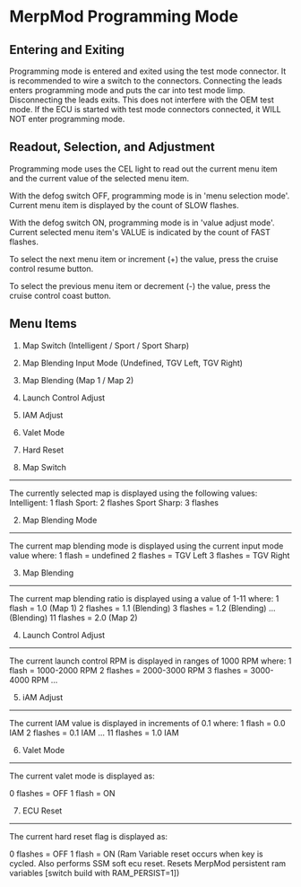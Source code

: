 MerpMod Programming Mode
========================

Entering and Exiting
--------------------

Programming mode is entered and exited using the test mode connector. It is recommended to wire a switch to the connectors. Connecting the leads enters programming mode and puts the car into test mode limp. Disconnecting the leads exits. This does not interfere with the OEM test mode. If the ECU is started with test mode connectors connected, it WILL NOT enter programming mode.

Readout, Selection, and Adjustment
----------------------------------

Programming mode uses the CEL light to read out the current menu item and the current value of the selected menu item.

With the defog switch OFF, programming mode is in 'menu selection mode'. Current menu item is displayed by the count of SLOW flashes.

With the defog switch ON, programming mode is in 'value adjust mode'. Current selected menu item's VALUE is indicated by the count of FAST flashes.

To select the next menu item or increment (+) the value, press the cruise control resume button.

To select the previous menu item or decrement (-) the value, press the cruise control coast button.

Menu Items
----------

1. Map Switch (Intelligent / Sport / Sport Sharp)
2. Map Blending Input Mode (Undefined, TGV Left, TGV Right)
3. Map Blending (Map 1 / Map 2)
4. Launch Control Adjust
5. IAM Adjust
6. Valet Mode 
7. Hard Reset

1. Map Switch
----------

The currently selected map is displayed using the following values:
Intelligent: 1 flash
Sport: 2 flashes
Sport Sharp: 3 flashes

2. Map Blending Mode
--------------------

The current map blending mode is displayed using the current input mode value where:
1 flash = undefined
2 flashes = TGV Left
3 flashes = TGV Right

3. Map Blending
------------

The current map blending ratio is displayed using a value of 1-11 where:
1 flash = 1.0 (Map 1)
2 flashes = 1.1 (Blending)
3 flashes = 1.2 (Blending)
...	(Blending)
11 flashes = 2.0 (Map 2)

4. Launch Control Adjust
---------------------

The current launch control RPM is displayed in ranges of 1000 RPM where:
1 flash = 1000-2000 RPM
2 flashes = 2000-3000 RPM
3 flashes = 3000-4000 RPM
...

5. iAM Adjust
----------

The current IAM value is displayed in increments of 0.1 where:
1 flash = 0.0 IAM
2 flashes = 0.1 IAM
...
11 flashes = 1.0 IAM

6. Valet Mode
----------

The current valet mode is displayed as:

0 flashes = OFF
1 flash = ON

7. ECU Reset
----------

The current hard reset flag is displayed as:

0 flashes = OFF
1 flash = ON (Ram Variable reset occurs when key is cycled. Also performs SSM soft ecu reset. Resets MerpMod persistent ram variables [switch build with RAM_PERSIST=1])
